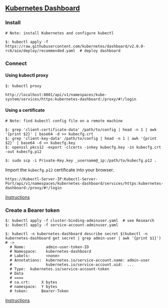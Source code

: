 ## [Kubernetes Dashboard](https://github.com/kubernetes/dashboard)

### Install

```
# Note: install Kubernetes and configure kubectl

$: kubectl apply -f https://raw.githubusercontent.com/kubernetes/dashboard/v2.0.0-rc6/aio/deploy/recommended.yaml  # deploy dashboard
```

### Connect

#### Using kubectl proxy

```
$: kubectl proxy
```

```
http://localhost:8001/api/v1/namespaces/kube-system/services/https:kubernetes-dashboard:/proxy/#!/login
```

#### Using a certificate

```
# Note: find kubectl config file on a remote machine

$: grep 'client-certificate-data' /path/to/config | head -n 1 | awk '{print $2}' | base64 -d >> kubecfg.crt
$: grep 'client-key-data' /path/to/config | head -n 1 | awk '{print $2}' | base64 -d >> kubecfg.key
$: openssl pkcs12 -export -clcerts -inkey kubecfg.key -in kubecfg.crt -out kubecfg.p12

$: sudo scp -i Private-Key.key _username@_ip:/path/to/kubecfg.p12 .
```

Import the `kubecfg.p12` certificate into your browser.  

```
https://Kubectl-Server-IP:Kubectl-Server-Port/api/v1/namespaces/kubernetes-dashboard/services/https:kubernetes-dashboard:/proxy/#!/login
```

[Instructions](Other/RemoteKubernetesDashboard)

### Create a Bearer token

```
$: kubectl apply -f cluster-binding-adminuser.yaml  # see Research
$: kubectl apply -f service-account-adminuser.yaml

$: kubectl -n kubernetes-dashboard describe secret $(kubectl -n kubernetes-dashboard get secret | grep admin-user | awk '{print $1}')  # ->
  # Name:         admin-user-token-ID
  # Namespace:    kubernetes-dashboard
  # Labels:       <none>
  # Annotations:  kubernetes.io/service-account.name: admin-user
  #               kubernetes.io/service-account.uid:  ...
  # Type:  kubernetes.io/service-account-token
  # Data
  # ====
  # ca.crt:     X bytes
  # namespace:  Y bytes
  # token:      Bearer-Token
```

[Instructions](Docs/UserGuide/AccessControl)
